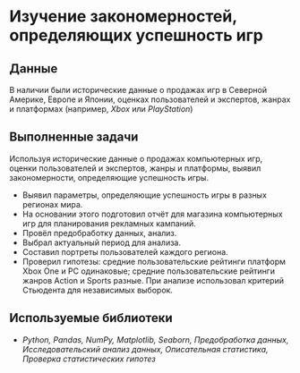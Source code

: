 # Изучение закономерностей, определяющих успешность игр

## Данные

В наличии были исторические данные о продажах игр в Северной Америке, Европе и Японии, оценках пользователей и экспертов, жанрах и платформах (например, *Xbox* или *PlayStation*)

## Выполненные задачи

Используя исторические данные о продажах компьютерных игр, оценки пользователей и экспертов, жанры и платформы, выявил закономерности, определяющие успешность игры.

* Выявил параметры, определяющие успешность игры в разных регионах мира. 
* На основании этого подготовил отчёт для магазина компьютерных игр для планирования рекламных кампаний. 
* Провёл предобработку данных, анализ. 
* Выбрал актуальный период для анализа. 
* Составил портреты пользователей каждого региона. 
* Проверил гипотезы: средние пользовательские рейтинги платформ Xbox One и PC одинаковые; средние пользовательские рейтинги жанров Action и Sports разные. При анализе использовал критерий Стьюдента для независимых выборок.

## Используемые библиотеки

* *Python, Pandas, NumPy, Matplotlib, Seaborn, Предобработка данных, Исследовательский анализ данных, Описательная статистика, Проверка статистических гипотез*
